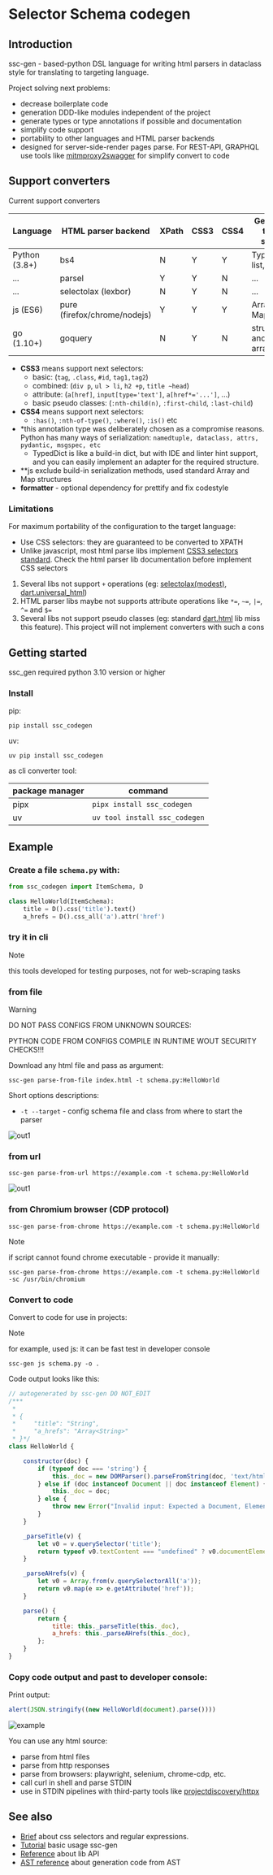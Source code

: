 # Selector Schema codegen

## Introduction

ssc-gen - based-python DSL language for writing html parsers in dataclass style for translating to targeting language.

Project solving next problems:

- decrease boilerplate code
- generation DDD-like modules independent of the project
- generate types or type annotations if possible and documentation 
- simplify code support
- portability to other languages and HTML parser backends
- designed for server-side-render pages parse. 
For REST-API, GRAPHQL use tools like [mitmproxy2swagger](https://github.com/alufers/mitmproxy2swagger)
for simplify convert to code

## Support converters

Current support converters

| Language      | HTML parser backend          | XPath | CSS3 | CSS4 | Generated types, structs          | formatter dependency |
|---------------|------------------------------|-------|------|------|-----------------------------------|----------------------|
| Python (3.8+) | bs4                          | N     | Y    | Y    | TypedDict*, list, dict            | ruff                 |
| ...           | parsel                       | Y     | Y    | N    | ...                               | ...                  |
| ...           | selectolax (lexbor)          | N     | Y    | N    | ...                               | ...                  |
| js (ES6)      | pure (firefox/chrome/nodejs) | Y     | Y    | Y    | Array, Map**                      | prettier             |
| go (1.10+)    | goquery                      | N     | Y    | N    | struct(+json anchors), array, map | gofmt                |

- **CSS3** means support next selectors:
  - basic: (`tag`, `.class`, `#id`, `tag1,tag2`)
  - combined: (`div p`, `ul > li`, `h2 +p`, `title ~head`)
  - attribute: (`a[href]`, `input[type='text']`, `a[href*='...']`, ...)
  - basic pseudo classes: (`:nth-child(n)`, `:first-child`, `:last-child`)
- **CSS4** means support next selectors:
  - `:has()`, `:nth-of-type()`, `:where()`, `:is()` etc
- *this annotation type was deliberately chosen as a compromise reasons. 
Python has many ways of serialization: `namedtuple, dataclass, attrs, pydantic, msgspec, etc`
  - TypedDict is like a build-in dict, but with IDE and linter hint support, and you can easily implement an adapter for the required structure.
- **js exclude build-in serialization methods, used standard Array and Map structures 
- **formatter** - optional dependency for prettify and fix codestyle

### Limitations

For maximum portability of the configuration to the target language:

- Use CSS selectors: they are guaranteed to be converted to XPATH
- Unlike javascript, most html parse libs implement [CSS3 selectors standard](https://www.w3.org/TR/selectors-3/). 
Check the html parser lib documentation before implement CSS selectors

1. Several libs not support `+` operations (eg: [selectolax(modest)](https://github.com/rushter/selectolax), [dart.universal_html](https://pub.dev/packages/universal_html))
2. HTML parser libs maybe not supports attribute operations like `*=`, `~=`, `|=`, `^=` and `$=`
3. Several libs not support pseudo classes (eg: standard [dart.html](https://dart.dev/libraries/dart-html) lib miss this feature). 
This project will not implement converters with such a cons

## Getting started

ssc_gen required python 3.10 version or higher

### Install

pip:

```shell
pip install ssc_codegen
```

uv:

```shell
uv pip install ssc_codegen
```

as cli converter tool:

| package manager | command                       |
|-----------------|-------------------------------|
| pipx            | `pipx install ssc_codegen`    |
| uv              | `uv tool install ssc_codegen` |

## Example

### Create a file `schema.py` with:

```python
from ssc_codegen import ItemSchema, D

class HelloWorld(ItemSchema):
    title = D().css('title').text()
    a_hrefs = D().css_all('a').attr('href')
```

### try it in cli

>[!note]
> this tools developed for testing purposes, not for web-scraping tasks

### from file

>[!warning]
> DO NOT PASS CONFIGS FROM UNKNOWN SOURCES: 
> 
> PYTHON CODE FROM CONFIGS COMPILE IN RUNTIME WOUT SECURITY CHECKS!!!

Download any html file and pass as argument:

```shell
ssc-gen parse-from-file index.html -t schema.py:HelloWorld  
```

Short options descriptions:

- `-t --target` - config schema file and class from where to start the parser

![out1](docs/assets/parse_from_file.gif)

### from url

```shell
ssc-gen parse-from-url https://example.com -t schema.py:HelloWorld  
```

![out1](docs/assets/parse_from_url.gif)
### from Chromium browser (CDP protocol)


```shell
ssc-gen parse-from-chrome https://example.com -t schema.py:HelloWorld
```

>[!note]
> if script cannot found chrome executable - provide it manually:

```shell
ssc-gen parse-from-chrome https://example.com -t schema.py:HelloWorld -sc /usr/bin/chromium
```


### Convert to code

Convert to code for use in projects:

>[!note]
> for example, used js: it can be fast test in developer console


```shell
ssc-gen js schema.py -o .
```

Code output looks like this:

```javascript
// autogenerated by ssc-gen DO NOT_EDIT
/***
 *
 * {
 *     "title": "String",
 *     "a_hrefs": "Array<String>"
 * }*/
class HelloWorld {

    constructor(doc) {
        if (typeof doc === 'string') {
            this._doc = new DOMParser().parseFromString(doc, 'text/html');
        } else if (doc instanceof Document || doc instanceof Element) {
            this._doc = doc;
        } else {
            throw new Error("Invalid input: Expected a Document, Element, or string");
        }
    }

    _parseTitle(v) {
        let v0 = v.querySelector('title');
        return typeof v0.textContent === "undefined" ? v0.documentElement.textContent : v0.textContent;
    }

    _parseAHrefs(v) {
        let v0 = Array.from(v.querySelectorAll('a'));
        return v0.map(e => e.getAttribute('href'));
    }

    parse() {
        return {
            title: this._parseTitle(this._doc),
            a_hrefs: this._parseAHrefs(this._doc),
        };
    }
}
```

### Copy code output and past to developer console:

Print output:

```javascript
alert(JSON.stringify((new HelloWorld(document).parse())))
```

![example](docs/assets/example.png)


You can use any html source:

- parse from html files
- parse from http responses
- parse from browsers: playwright, selenium, chrome-cdp, etc.
- call curl in shell and parse STDIN
- use in STDIN pipelines with third-party tools like [projectdiscovery/httpx](https://github.com/projectdiscovery/httpx)

## See also
- [Brief](docs/brief.md) about css selectors and regular expressions.
- [Tutorial](docs/tutorial.md) basic usage ssc-gen
- [Reference](docs/reference.md) about lib API
- [AST reference](docs/ast_reference.md) about generation code from AST